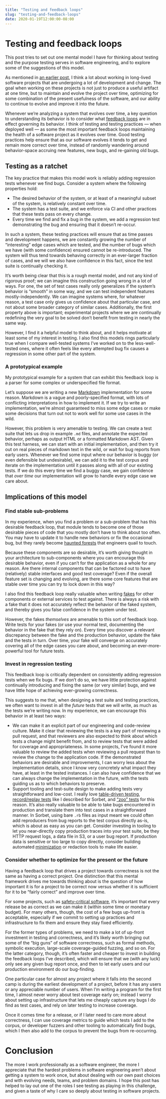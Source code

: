 ```yaml
---
title: "Testing and feedback loops"
slug: "testing-and-feedback-loops"
date: 2020-01-19T12:00:00-08:00
---
```

# Testing and feedback loops
This post tries to set out one mental model I have for thinking about testing and the purpose testing serves in software engineering, and to explore some of the suggestions of this model.

As mentioned in [an earlier post](https://blog.nelhage.com/post/two-kinds-of-testing/), I think a lot about working in long-lived software projects that are undergoing a lot of development and change. The goal when working on these projects is not just to produce a useful artifact at one time, but to maintain and evolve the project over time, optimizing for some combination of the present usefulness of the software, and our ability to continue to evolve and improve it into the future.

Whenever we’re analyzing a system that evolves over time, a key question to understanding its behavior is to consider what [feedback loops](https://en.wikipedia.org/wiki/Feedback) are in effect governing its behavior. I think of testing and testing practices — when deployed well — as some the most important feedback loops maintaining the health of a software project as it evolves over time. Good testing practices help ensure that as our software evolves it tends to get and remain more correct over time, instead of randomly wandering around behavior-space accruing new features, new bugs, and re-gaining old bugs.


## Testing as a ratchet

The key practice that makes this model work is reliably adding regression tests whenever we find bugs. Consider a system where the following properties hold:

- The desired behavior of the system, or at least of a meaningful subset of the system, is relatively constant over time.
- The system has a test suite, and we enforce via CI and other practices that these tests pass on every change.
- Every time we find and fix a bug in the system, we add a regression test demonstrating the bug and ensuring that it doesn’t re-occur.

In such a system, these testing practices will ensure that as time passes and development happens, we are constantly growing the number of “interesting” edge cases which are tested, and the number of bugs which we have (with some confidence) ensured cannot be re-introduced. The system will thus tend towards behaving correctly in an ever-larger fraction of cases, and we will we also have confidence in this fact, since the test suite is continually checking it.

It’s worth being clear that this is a rough mental model, and not any kind of rigorous proof; we can imagine this construction going wrong in a lot of ways. For one, the set of test cases really only generalizes if the system’s behavior is “smooth” in some way, and we can test independent features mostly-independently. We can imagine systems where, for whatever reason, a test case only gives us confidence about that particular case, and not about some broader category of similar cases. Additionally, the first property above is important; experimental projects where we are continually redefining the very goal to be solved don’t benefit from testing in nearly the same way.

However, I find it a helpful model to think about, and it helps motivate at least some of my interest in testing. I also find this models rings particularly true when I compare well-tested systems I’ve worked on to the less-well-tested ones, where it often feels like every attempted bug fix causes a regression in some other part of the system.

### A prototypical example
My prototypical example for a system that can exhibit this feedback loop is a parser for some complex or underspecified file format.

Let’s suppose we are writing a new [Markdown](https://en.wikipedia.org/wiki/Markdown) implementation for some reason. Markdown is a vague and poorly-specified format, with lots of conflicting interpretations in how to implement it. If we try to write an implementation, we’re almost guaranteed to miss some edge cases or make some decisions that turn out not to work well for some use cases in the wild.

However, this problem is very amenable to testing. We can create a test suite that lets us drop in example `.md` files, and annotate the expected behavior, perhaps as output HTML or a formatted Markdown AST. Given this test harness, we can start with an initial implementation, and then try it out on real pieces of markdown text in the wild, or wait for bug reports from early users. Whenever we find some input where our behavior is buggy (or even defensible but undesirable), we can add it to the test corpus and iterate on the implementation until it passes along with all of our existing tests. If we do this every time we find a buggy case, we gain confidence that *over time* our implementation will grow to handle every edge case we care about.

## Implications of this model

### Find stable sub-problems
In my experience, when you find a problem or a sub-problem that has this desirable feedback loop, that module tends to become one of those desirable pieces of code that you mostly don’t have to think about too often. You may have to update it to handle new behaviors or fix the occasional bug, but they rarely become [haunted forests](https://john-millikin.com/sre-school/no-haunted-forests) that engineers quail to touch.

Because these components are so desirable, it’s worth giving thought in your architecture to sub-components where you can encourage this desirable behavior, even if you can’t for the application as a whole for any reason. Are there internal components that can be factored out to have (relatively) stable interfaces and good test coverage? Even if the overall feature set is changing and evolving, are there some core features that are stable over time you can try to lock down in this way?

I also find this feedback loop really valuable when writing [fakes](https://blog.nelhage.com/2016/12/how-i-test/#write-lots-of-fakes) for other components or external services to test against. There is always a risk with a fake that it does not accurately reflect the behavior of the faked system, and thereby gives you false confidence in the system under test.

However, the fakes *themselves* are amenable to this sort of feedback loop. Write tests for your fakes (or use your normal test, documenting the behavior in the fake that they rely on). Every time you discover a relevant discrepancy between the fake and the production behavior, update the fake and the tests in turn. Over time, your fake will converge on accurately covering all of the edge cases you care about, and becoming an ever-more-powerful tool for future tests.

### Invest in regression testing
This feedback loop is critically dependent on consistently adding regression tests when we fix bugs. If we don’t do so, we have little protection against continually introducing and fixing the same (or very similar) bugs, and we have little hope of achieving ever-growing correctness.

This suggests to me that, when designing a test suite and testing practices, we often want to invest in all the *future* tests that we will write, as much as the tests we’re writing now. In my experience, we can encourage this behavior in at least two ways:

- We can make it an explicit part of our engineering and code-review culture. Make it clear that reviewing the tests is a key part of reviewing a pull request, and that reviewers are also expected to think about which tests a change might benefit from, and to review tests that were added for coverage and appropriateness. In some projects, I’ve found it more valuable to review the added tests when reviewing a pull request than to review the change to the application code. If the demonstrated behaviors are desirable and improvements, I can worry less about the implementation details, since I know very concretely what impact they have, at least in the tested instances. I can also have confidence that we can always change the implementation in the future, with the tests guiding us as to which behaviors to preserve.
- Support tooling and test-suite design to make adding tests very straightforward and low-cost. I really love [table-driven testing](https://github.com/golang/go/wiki/TableDrivenTests), [record/replay tests](https://blog.nelhage.com/post/record-replay-in-sorbet/) like I described for Sorbet, and [“zoo” tests](http://design-a-testing-minilanguage-or-zoo) for this reason. It’s also really valuable to be able to take bugs encountered in production and translate them into test cases in a straightforward manner. In Sorbet, using bare `.rb` files as input meant we could often add reproducers from bug reports to the test corpus directly as-is, which is about as easy as you can get. Consider investing in tooling to let you near-directly copy production traces into your test suite, be they HTTP request logs, a data file in S3, or a user bug report. If production data is sensitive or too large to copy directly, consider building automated [minimization](https://embed.cs.utah.edu/creduce/) or redaction tools to make life easier.

### Consider whether to optimize for the present or the future
Having a feedback loop that drives a project towards correctness is not the same as having a correct project. One distinction that this mental framework drives me towards thinking about is the question of how important it is for a project to be correct now versus whether it is sufficient for it to be “fairly correct” and improve over time.

For some projects, such as [safety-critical software](https://alexgaynor.net/2019/nov/07/on-safety-critical-software/), it’s important that every release be as correct as we can make it (within some time or monetary budget). For many others, though, the cost of a few bugs up-front is acceptable, especially if we commit to setting up practices and infrastructure to fix them and ensure they stay fixed efficiently.

For the former types of problems, we need to make a lot of up-front investment in testing and correctness, and it’s likely worth bringing out some of the “big guns” of software correctness, such as formal methods, symbolic execution, large-scale coverage-guided fuzzing, and so on. For the latter category, though, it’s often faster and cheaper to invest in building the feedback loops I’ve described, which will ensure that we (with any luck) only see any given bug report once, and then to let early users and our production environment do our bug-finding.

One particular case for almost any project where it falls into the second camp is during the earliest development of a project,  before it has any users or any appreciable number of users. When I’m writing a program for the first time, I almost never worry about test coverage early on; instead I worry about setting up infrastructure that lets me cheaply capture any bugs I do find as test cases, and rely on later testing to increase coverage.

Once it comes time for a release, or if I later need to care more about correctness, I can use coverage metrics to guide which tests I add to the corpus, or developer fuzzers and other tooling to automatically find bugs, which I then also add to the corpus to prevent the bugs from re-occurring.

# Conclusion

The more I work professionally as a software engineer, the more I appreciate that the hardest problems in software engineering aren’t about getting a system to work once, but about dealing with our own past choices and with evolving needs, teams, and problem domains. I hope this post has helped to lay out one of the roles I see testing as playing in this challenge, and given a taste of why I care so deeply about testing in software projects.
